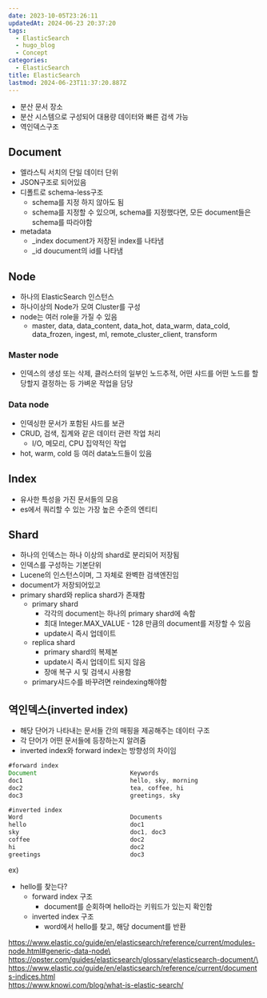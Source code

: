 ```yaml
---
date: 2023-10-05T23:26:11
updatedAt: 2024-06-23 20:37:20
tags:
  - ElasticSearch
  - hugo_blog
  - Concept
categories:
  - ElasticSearch
title: ElasticSearch
lastmod: 2024-06-23T11:37:20.887Z
---
```

* 분산 문서 장소
* 분산 시스템으로 구성되어 대용량 데이터와 빠른 검색 가능
* 역인덱스구조

## Document

* 엘라스틱 서치의 단일 데이터 단위
* JSON구조로 되어있음
* 디폴트로 schema-less구조
  * schema를 지정 하지 않아도 됨
  * schema를 지정할 수 있으며, schema를 지정했다면, 모든 document들은 schema를 따라야함
* metadata
  * \_index document가 저장된 index를 나타냄
  * \_id doucument의 id를 나타냄

## Node

* 하나의 ElasticSearch 인스턴스
* 하나이상의 Node가 모여 Cluster를 구성
* node는 여러 role을 가질 수 있음
  * master, data, data\_content, data\_hot, data\_warm, data\_cold, data\_frozen, ingest, ml, remote\_cluster\_client, transform

### Master node

* 인덱스의 생성 또는 삭제, 클러스터의 일부인 노드추적, 어떤 샤드를 어떤 노드를 할당할지 결정하는 등 가벼운 작업을 담당

### Data node

* 인덱싱한 문서가 포함된 샤드를 보관
* CRUD, 검색, 집계와 같은 데이터 관련 작업 처리
  * I/O, 메모리, CPU 집약적인 작업
* hot, warm, cold 등 여러 data노드들이 있음

## Index

* 유사한 특성을 가진 문서들의 모음
* es에서 쿼리할 수 있는 가장 높은 수준의 엔티티

## Shard

* 하나의 인덱스는 하나 이상의 shard로 분리되어 저장됨
* 인덱스를 구성하는 기본단위
* Lucene의 인스턴스이며, 그 자체로 완벽한 검색엔진임
* document가 저장되어있고
* primary shard와 replica shard가 존재함
  * primary shard
    * 각각의 document는 하나의 primary shard에 속함
    * 최대 Integer.MAX\_VALUE - 128 만큼의 document를 저장할 수 있음
    * update시 즉시 업데이트
  * replica shard
    * primary shard의 복제본
    * update시 즉시 업데이트 되지 않음
    * 장애 복구 시 및 검색시 사용함
  * primary샤드수를 바꾸려면 reindexing해야함

## 역인덱스(inverted index)

* 해당 단어가 나타내는 문서들 간의 매핑을 제공해주는 데이터 구조
* 각 단어가 어떤 문서들에 등장하는지 알려줌
* inverted index와 forward index는 방향성의 차이임

```jsx
#forward index
Document                          Keywords
doc1                              hello, sky, morning      
doc2                              tea, coffee, hi
doc3                              greetings, sky
```

```jsx
#inverted index
Word                              Documents
hello                             doc1      
sky                               doc1, doc3
coffee                            doc2
hi                                doc2
greetings                         doc3                               
```

ex)

* hello를 찾는다?
  * forward index 구조
    * document를 순회하며 hello라는 키워드가 있는지 확인함
  * inverted index 구조
    * word에서 hello를 찾고, 해당 document를 반환

https://www.elastic.co/guide/en/elasticsearch/reference/current/modules-node.html#generic-data-node\
https://opster.com/guides/elasticsearch/glossary/elasticsearch-document/\
<https://www.elastic.co/guide/en/elasticsearch/reference/current/documents-indices.html>\
<https://www.knowi.com/blog/what-is-elastic-search/>
